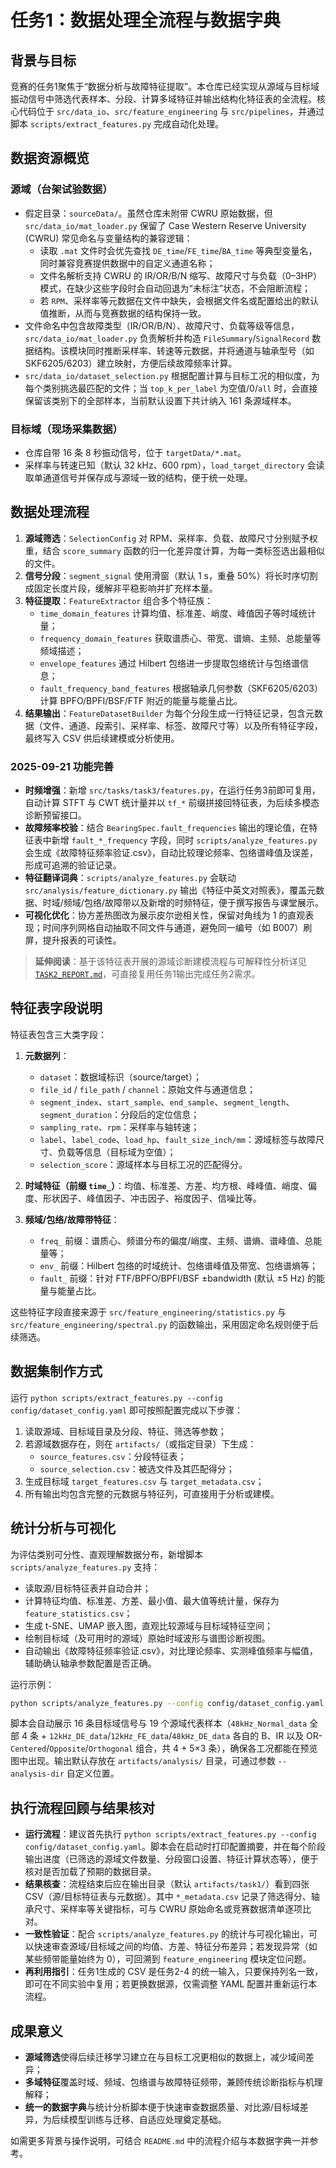 # 任务1：数据处理全流程与数据字典

## 背景与目标

竞赛的任务1聚焦于“数据分析与故障特征提取”。本仓库已经实现从源域与目标域振动信号中筛选代表样本、分段、计算多域特征并输出结构化特征表的全流程。核心代码位于 `src/data_io`、`src/feature_engineering` 与 `src/pipelines`，并通过脚本 `scripts/extract_features.py` 完成自动化处理。

## 数据资源概览

### 源域（台架试验数据）

- 假定目录：`sourceData/`。虽然仓库未附带 CWRU 原始数据，但 `src/data_io/mat_loader.py` 保留了 Case Western Reserve University (CWRU) 常见命名与变量结构的兼容逻辑：
  - 读取 `.mat` 文件时会优先查找 `DE_time`/`FE_time`/`BA_time` 等典型变量名，同时兼容竞赛提供数据中的自定义通道名称；
  - 文件名解析支持 CWRU 的 IR/OR/B/N 缩写、故障尺寸与负载（0–3HP）模式，在缺少这些字段时会自动回退为“未标注”状态，不会阻断流程；
  - 若 `RPM`、采样率等元数据在文件中缺失，会根据文件名或配置给出的默认值推断，从而与竞赛数据的结构保持一致。
- 文件命名中包含故障类型（IR/OR/B/N）、故障尺寸、负载等级等信息，`src/data_io/mat_loader.py` 负责解析并构造 `FileSummary`/`SignalRecord` 数据结构。该模块同时推断采样率、转速等元数据，并将通道与轴承型号（如 SKF6205/6203）建立映射，方便后续故障频率计算。
- `src/data_io/dataset_selection.py` 根据配置计算与目标工况的相似度，为每个类别挑选最匹配的文件；当 `top_k_per_label` 为空值/0/`all` 时，会直接保留该类别下的全部样本，当前默认设置下共计纳入 161 条源域样本。

### 目标域（现场采集数据）

- 仓库自带 16 条 8 秒振动信号，位于 `targetData/*.mat`。
- 采样率与转速已知（默认 32 kHz、600 rpm），`load_target_directory` 会读取单通道信号并保存成与源域一致的结构，便于统一处理。

## 数据处理流程

1. **源域筛选**：`SelectionConfig` 对 RPM、采样率、负载、故障尺寸分别赋予权重，结合 `score_summary` 函数的归一化差异度计算，为每一类标签选出最相似的文件。
2. **信号分段**：`segment_signal` 使用滑窗（默认 1 s，重叠 50%）将长时序切割成固定长度片段，缓解非平稳影响并扩充样本量。
3. **特征提取**：`FeatureExtractor` 组合多个特征族：
   - `time_domain_features` 计算均值、标准差、峭度、峰值因子等时域统计量；
   - `frequency_domain_features` 获取谱质心、带宽、谱熵、主频、总能量等频域描述；
   - `envelope_features` 通过 Hilbert 包络进一步提取包络统计与包络谱信息；
   - `fault_frequency_band_features` 根据轴承几何参数（SKF6205/6203）计算 BPFO/BPFI/BSF/FTF 附近的能量与能量占比。
4. **结果输出**：`FeatureDatasetBuilder` 为每个分段生成一行特征记录，包含元数据（文件、通道、段索引、采样率、标签、故障尺寸等）以及所有特征字段，最终写入 CSV 供后续建模或分析使用。

### 2025-09-21 功能完善

- **时频增强**：新增 `src/tasks/task3/features.py`，在运行任务3前即可复用，自动计算 STFT 与 CWT 统计量并以 `tf_*` 前缀拼接回特征表，为后续多模态诊断预留接口。
- **故障频率校验**：结合 `BearingSpec.fault_frequencies` 输出的理论值，在特征表中新增 `fault_*_frequency` 字段，同时 `scripts/analyze_features.py` 会生成《故障特征频率验证.csv》，自动比较理论频率、包络谱峰值及误差，形成可追溯的验证记录。
- **特征翻译词典**：`scripts/analyze_features.py` 会联动 `src/analysis/feature_dictionary.py` 输出《特征中英文对照表》，覆盖元数据、时域/频域/包络/故障带以及新增的时频特征，便于撰写报告与课堂展示。
- **可视化优化**：协方差热图改为展示皮尔逊相关性，保留对角线为 1 的直观表现；时间序列网格自动抽取不同文件与通道，避免同一编号（如 B007）刷屏，提升报表的可读性。

> **延伸阅读**：基于该特征表开展的源域诊断建模流程与可解释性分析详见 [`TASK2_REPORT.md`](TASK2_REPORT.md)，可直接复用任务1输出完成任务2需求。

## 特征表字段说明

特征表包含三大类字段：

1. **元数据列**：
   - `dataset`：数据域标识（source/target）；
   - `file_id` / `file_path` / `channel`：原始文件与通道信息；
   - `segment_index`、`start_sample`、`end_sample`、`segment_length`、`segment_duration`：分段后的定位信息；
   - `sampling_rate`、`rpm`：采样率与轴转速；
   - `label`、`label_code`、`load_hp`、`fault_size_inch/mm`：源域标签与故障尺寸、负载等信息（目标域为空值）；
   - `selection_score`：源域样本与目标工况的匹配得分。

2. **时域特征（前缀 `time_`）**：均值、标准差、方差、均方根、峰峰值、峭度、偏度、形状因子、峰值因子、冲击因子、裕度因子、信噪比等。

3. **频域/包络/故障带特征**：
   - `freq_` 前缀：谱质心、频谱分布的偏度/峭度、主频、谱熵、谱峰值、总能量等；
   - `env_` 前缀：Hilbert 包络的时域统计、包络谱峰值及带宽、包络谱熵等；
   - `fault_` 前缀：针对 FTF/BPFO/BPFI/BSF ±bandwidth (默认 ±5 Hz) 的能量与能量占比。

这些特征字段直接来源于 `src/feature_engineering/statistics.py` 与 `src/feature_engineering/spectral.py` 的函数输出，采用固定命名规则便于后续筛选。

## 数据集制作方式

运行 `python scripts/extract_features.py --config config/dataset_config.yaml` 即可按照配置完成以下步骤：

1. 读取源域、目标域目录及分段、特征、筛选等参数；
2. 若源域数据存在，则在 `artifacts/`（或指定目录）下生成：
   - `source_features.csv`：分段特征表；
   - `source_selection.csv`：被选文件及其匹配得分；
3. 生成目标域 `target_features.csv` 与 `target_metadata.csv`；
4. 所有输出均包含完整的元数据与特征列，可直接用于分析或建模。

## 统计分析与可视化

为评估类别可分性、直观理解数据分布，新增脚本 `scripts/analyze_features.py` 支持：

- 读取源/目标特征表并自动合并；
- 计算特征均值、标准差、方差、最小值、最大值等统计量，保存为 `feature_statistics.csv`；
- 生成 t-SNE、UMAP 嵌入图，直观比较源域与目标域特征空间；
- 绘制目标域（及可用时的源域）原始时域波形与谱图诊断视图。
- 自动输出《故障特征频率验证.csv》，对比理论频率、实测峰值频率与幅值，辅助确认轴承参数配置是否正确。

运行示例：

```bash
python scripts/analyze_features.py --config config/dataset_config.yaml --preview-seconds 3
```

脚本会自动展示 16 条目标域信号与 19 个源域代表样本（`48kHz_Normal_data` 全部 4 条 + `12kHz_DE_data`/`12kHz_FE_data`/`48kHz_DE_data` 各自的 B、IR 以及 OR-`Centered`/`Opposite`/`Orthogonal` 组合，共 4 + 5×3 条），确保各工况都能在预览图中出现。输出默认存放在 `artifacts/analysis/` 目录，可通过参数 `--analysis-dir` 自定义位置。

## 执行流程回顾与结果核对

- **运行流程**：建议首先执行 `python scripts/extract_features.py --config config/dataset_config.yaml`。脚本会在启动时打印配置摘要，并在每个阶段输出进度（已筛选的源域文件数量、分段窗口设置、特征计算状态等），便于核对是否加载了预期的数据目录。
- **结果核查**：流程结束后应在输出目录（默认 `artifacts/task1/`）看到四张 CSV（源/目标特征表与元数据）。其中 `*_metadata.csv` 记录了筛选得分、轴承尺寸、采样率等关键指标，可与 CWRU 原始命名或竞赛数据清单逐项比对。
- **一致性验证**：配合 `scripts/analyze_features.py` 的统计与可视化输出，可以快速审查源域/目标域之间的均值、方差、特征分布差异；若发现异常（如某些频带能量始终为 0），可回溯到 `feature_engineering` 模块定位问题。
- **再利用指引**：任务1生成的 CSV 是任务2-4 的统一输入，只要保持列名一致，即可在不同实验中复用；若更换数据源，仅需调整 YAML 配置并重新运行本流程。

## 成果意义

- **源域筛选**使得后续迁移学习建立在与目标工况更相似的数据上，减少域间差异；
- **多域特征**覆盖时域、频域、包络谱与故障特征频带，兼顾传统诊断指标与机理解释；
- **统一的数据字典**与统计分析脚本便于快速审查数据质量、对比源/目标域差异，为后续模型训练与迁移、自适应处理奠定基础。

如需更多背景与操作说明，可结合 `README.md` 中的流程介绍与本数据字典一并参考。
